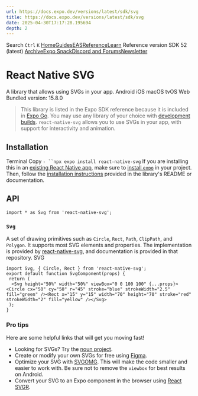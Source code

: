 ```yaml
---
url: https://docs.expo.dev/versions/latest/sdk/svg
title: https://docs.expo.dev/versions/latest/sdk/svg
date: 2025-04-30T17:17:28.195694
depth: 2
---
```


Search
`Ctrl` `K`
[Home](https://docs.expo.dev/)[Guides](https://docs.expo.dev/guides/overview)[EAS](https://docs.expo.dev/eas)[Reference](https://docs.expo.dev/versions/latest)[Learn](https://docs.expo.dev/tutorial/overview)
Reference version
SDK 52 (latest)
[Archive](https://docs.expo.dev/archive)[Expo Snack](https://snack.expo.dev)[Discord and Forums](https://chat.expo.dev)[Newsletter](https://expo.dev/mailing-list/signup)
# React Native SVG
A library that allows using SVGs in your app.
Android
iOS
macOS
tvOS
Web
Bundled version:
15.8.0
> This library is listed in the Expo SDK reference because it is included in [Expo Go](https://expo.dev/go). You may use any library of your choice with [development builds](https://docs.expo.dev/develop/development-builds/introduction).
`react-native-svg` allows you to use SVGs in your app, with support for interactivity and animation.
## Installation
Terminal
Copy
`- ``npx expo install react-native-svg`
If you are installing this in an [existing React Native app](https://docs.expo.dev/bare/overview), make sure to [install `expo`](https://docs.expo.dev/bare/installing-expo-modules) in your project. Then, follow the [installation instructions](https://github.com/react-native-community/react-native-svg#with-react-native-cli) provided in the library's README or documentation.
## API
```
import * as Svg from 'react-native-svg';

```

### `Svg`
A set of drawing primitives such as `Circle`, `Rect`, `Path`, `ClipPath`, and `Polygon`. It supports most SVG elements and properties. The implementation is provided by [react-native-svg](https://github.com/react-native-community/react-native-svg), and documentation is provided in that repository.
SVG
```
import Svg, { Circle, Rect } from 'react-native-svg';
export default function SvgComponent(props) {
 return (
  <Svg height="50%" width="50%" viewBox="0 0 100 100" {...props}><Circle cx="50" cy="50" r="45" stroke="blue" strokeWidth="2.5" fill="green" /><Rect x="15" y="15" width="70" height="70" stroke="red" strokeWidth="2" fill="yellow" /></Svg>
 );
}

```

### Pro tips
Here are some helpful links that will get you moving fast!
  * Looking for SVGs? Try the [noun project](https://thenounproject.com/).
  * Create or modify your own SVGs for free using [Figma](https://www.figma.com/).
  * Optimize your SVG with [SVGOMG](https://jakearchibald.github.io/svgomg/). This will make the code smaller and easier to work with. Be sure not to remove the `viewbox` for best results on Android.
  * Convert your SVG to an Expo component in the browser using [React SVGR](https://react-svgr.com/playground/?native=true&typescript=true).



